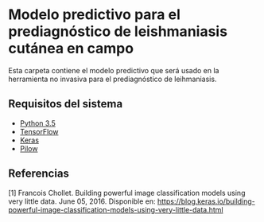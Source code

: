 # Modelo predictivo para el prediagnóstico de leishmaniasis cutánea en campo

Esta carpeta contiene el modelo predictivo que será usado en la herramienta no invasiva para el prediagnóstico de leihmaniasis.

## Requisitos del sistema

* [Python 3.5](https://www.python.org/) 
* [TensorFlow](https://maven.apache.org/) 
* [Keras](https://keras.io/) 
* [Pilow](https://pillow.readthedocs.io/en/5.1.x/)

## Referencias
[1] Francois Chollet. Building powerful image classification models using very little data. June 05, 2016. Disponible en: https://blog.keras.io/building-powerful-image-classification-models-using-very-little-data.html
